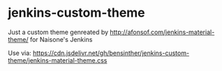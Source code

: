 # jenkins-custom-theme
Just a custom theme genreated by http://afonsof.com/jenkins-material-theme/ for Naisone's Jenkins

Use via: https://cdn.jsdelivr.net/gh/bensinther/jenkins-custom-theme/jenkins-material-theme.css
